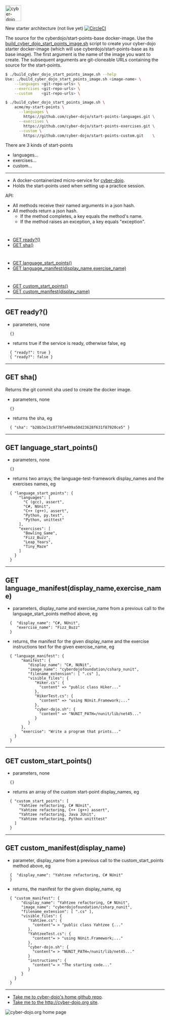 
<img src="https://raw.githubusercontent.com/cyber-dojo/nginx/master/images/home_page_logo.png" alt="cyber-dojo yin/yang logo" width="50px" height="50px"/>

New starter architecture (not live yet)
[![CircleCI](https://circleci.com/gh/cyber-dojo/start-points-base.svg?style=svg)](https://circleci.com/gh/cyber-dojo/start-points-base)

The source for the cyberdojo/start-points-base docker-image.
Use the [build_cyber_dojo_start_points_image.sh](../build_cyber_dojo_start_point_image.sh)
script to create your cyber-dojo starter docker-image
(which will use cyberdojo/start-points-base as its base image).
The first argument is the name of the image you want to create.
The subsequent arguments are git-cloneable URLs containing the source for the start-points.

```bash
$ ./build_cyber_dojo_start_points_image.sh --help
Use: ./build_cyber_dojo_start_points_image.sh <image-name> \
    --languages <git-repo-urls> \
    --exercises <git-repo-urls> \
    --custom    <git-repo-urls> \
```

```bash
$ ./build_cyber_dojo_start_points_image.sh \
    acme/my-start-points \
      --languages \
        https://github.com/cyber-dojo/start-points-languages.git \
      --exercises \
        https://github.com/cyber-dojo/start-points-exercises.git \
      --custom \
        https://github.com/cyber-dojo/start-points-custom.git    \
```

There are 3 kinds of start-points
- languages...
- exercises...
- custom...

- - - -

- A docker-containerized micro-service for [cyber-dojo](http://cyber-dojo.org).
- Holds the start-points used when setting up a practice session.

API:
  * All methods receive their named arguments in a json hash.
  * All methods return a json hash.
    * If the method completes, a key equals the method's name.
    * If the method raises an exception, a key equals "exception".

#
- [GET ready?()](#get-ready)
- [GET sha()](#get-sha)
#
- [GET language_start_points()](#get-language_start_points)
- [GET language_manifest(display_name,exercise_name)](#get-language_manifestdisplay_nameexercise_name)
#
- [GET custom_start_points()](#get-custom_start_points)
- [GET custom_manifest(display_name)](#get-custom_manifestdisplay_name)

- - - -

## GET ready?()
- parameters, none
```
  {}
```
- returns true if the service is ready, otherwise false, eg
```
  { "ready?": true }
  { "ready?": false }
```

- - - -

## GET sha()
Returns the git commit sha used to create the docker image.
- parameters, none
```
  {}
```
- returns the sha, eg
```
  { "sha": "b28b3e13c0778fe409a50d23628f631f87920ce5" }
```

- - - -

## GET language_start_points()
- parameters, none
```
  {}
```
- returns two arrays; the language-test-framework display_names and the exercises names, eg
```
  { "language_start_points": {
      "languages": [
        "C (gcc), assert",
        "C#, NUnit",
        "C++ (g++), assert",
        "Python, py.test",
        "Python, unittest"
      ],
      "exercises": [
        "Bowling_Game",
        "Fizz_Buzz",
        "Leap_Years",
        "Tiny_Maze"
      ]
    }
  }
```

- - - -

## GET language_manifest(display_name,exercise_name)
- parameters, display_name and exercise_name from a previous call to
the language_start_points method above, eg
```
  {  "display_name": "C#, NUnit",
     "exercise_name": "Fizz_Buzz"
  }
```
- returns, the manifest for the given display_name
and the exercise instructions text for the given exercise_name, eg
```
  { "language_manifest": {
       "manifest": {
          "display_name": "C#, NUNit",
          "image_name": "cyberdojofoundation/csharp_nunit",
          "filename_extension": [ ".cs" ],
          "visible_files": {
             "Hiker.cs": {               
               "content" => "public class Hiker..."
             },
             "HikerTest.cs": {
               "content" => "using NUnit.Framework;..."
             },
             "cyber-dojo.sh": {
               "content" => "NUNIT_PATH=/nunit/lib/net45..."
             }
          }
       },
       "exercise": "Write a program that prints..."
    }
  }
```

- - - -

## GET custom_start_points()
- parameters, none
```
  {}
```
- returns an array of the custom start-point display_names, eg
```
  { "custom_start_points": [
      "Yahtzee refactoring, C# NUnit",
      "Yahtzee refactoring, C++ (g++) assert",
      "Yahtzee refactoring, Java JUnit",
      "Yahtzee refactoring, Python unitttest"
    ]
  }
```

- - - -

## GET custom_manifest(display_name)
- parameter, display_name from a previous call to the custom_start_points method above, eg
```
  {  "display_name": "Yahtzee refactoring, C# NUnit"
  }
```
- returns, the manifest for the given display_name, eg
```
  { "custom_manifest": {
       "display_name": "Yahtzee refactoring, C# NUnit",
       "image_name": "cyberdojofoundation/csharp_nunit",
       "filename_extension": [ ".cs" ],
       "visible_files": {
          "Yahtzee.cs": {
            "content"= > "public class Yahtzee {..."
          },
          "YahtzeeTest.cs": {
            "content"= > "using NUnit.Framework;..."
          },
          "cyber-dojo.sh": {
            "content"= > "NUNIT_PATH=/nunit/lib/net45..."
          }
          "instructions": {
            "content"= > "The starting code..."
          }
       }
    }
  }
```

- - - -

* [Take me to cyber-dojo's home github repo](https://github.com/cyber-dojo/cyber-dojo).
* [Take me to the http://cyber-dojo.org site](http://cyber-dojo.org).

![cyber-dojo.org home page](https://github.com/cyber-dojo/cyber-dojo/blob/master/shared/home_page_snapshot.png)
